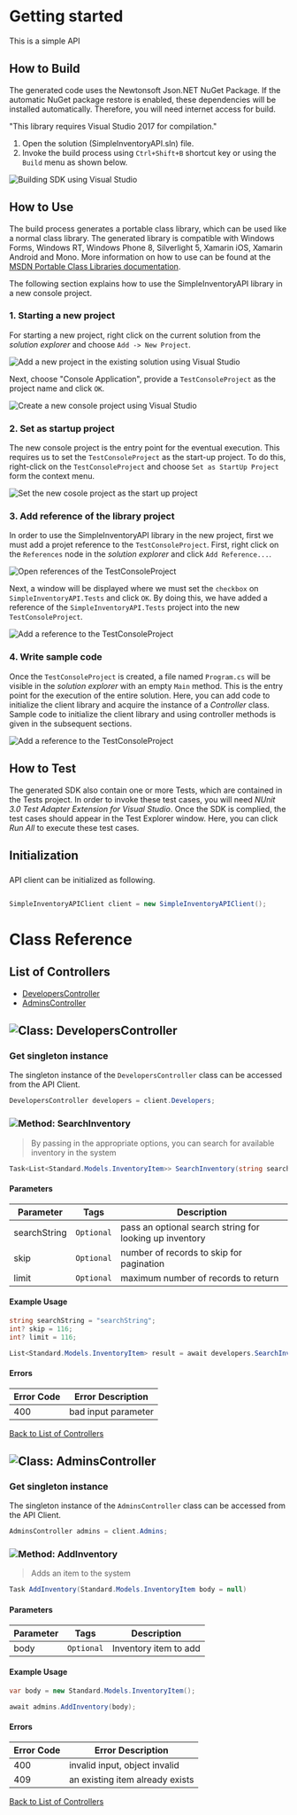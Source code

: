 # Getting started

This is a simple API

## How to Build

The generated code uses the Newtonsoft Json.NET NuGet Package. If the automatic NuGet package restore
is enabled, these dependencies will be installed automatically. Therefore,
you will need internet access for build.

"This library requires Visual Studio 2017 for compilation."
1. Open the solution (SimpleInventoryAPI.sln) file.
2. Invoke the build process using `Ctrl+Shift+B` shortcut key or using the `Build` menu as shown below.

![Building SDK using Visual Studio](https://apidocs.io/illustration/cs?step=buildSDK&workspaceFolder=Simple%20Inventory%20API-CSharp&workspaceName=SimpleInventoryAPI&projectName=SimpleInventoryAPI.Tests)

## How to Use

The build process generates a portable class library, which can be used like a normal class library. The generated library is compatible with Windows Forms, Windows RT, Windows Phone 8,
Silverlight 5, Xamarin iOS, Xamarin Android and Mono. More information on how to use can be found at the [MSDN Portable Class Libraries documentation](http://msdn.microsoft.com/en-us/library/vstudio/gg597391%28v=vs.100%29.aspx).

The following section explains how to use the SimpleInventoryAPI library in a new console project.

### 1. Starting a new project

For starting a new project, right click on the current solution from the *solution explorer* and choose  ``` Add -> New Project ```.

![Add a new project in the existing solution using Visual Studio](https://apidocs.io/illustration/cs?step=addProject&workspaceFolder=Simple%20Inventory%20API-CSharp&workspaceName=SimpleInventoryAPI&projectName=SimpleInventoryAPI.Tests)

Next, choose "Console Application", provide a ``` TestConsoleProject ``` as the project name and click ``` OK ```.

![Create a new console project using Visual Studio](https://apidocs.io/illustration/cs?step=createProject&workspaceFolder=Simple%20Inventory%20API-CSharp&workspaceName=SimpleInventoryAPI&projectName=SimpleInventoryAPI.Tests)

### 2. Set as startup project

The new console project is the entry point for the eventual execution. This requires us to set the ``` TestConsoleProject ``` as the start-up project. To do this, right-click on the  ``` TestConsoleProject ``` and choose  ``` Set as StartUp Project ``` form the context menu.

![Set the new cosole project as the start up project](https://apidocs.io/illustration/cs?step=setStartup&workspaceFolder=Simple%20Inventory%20API-CSharp&workspaceName=SimpleInventoryAPI&projectName=SimpleInventoryAPI.Tests)

### 3. Add reference of the library project

In order to use the SimpleInventoryAPI library in the new project, first we must add a projet reference to the ``` TestConsoleProject ```. First, right click on the ``` References ``` node in the *solution explorer* and click ``` Add Reference... ```.

![Open references of the TestConsoleProject](https://apidocs.io/illustration/cs?step=addReference&workspaceFolder=Simple%20Inventory%20API-CSharp&workspaceName=SimpleInventoryAPI&projectName=SimpleInventoryAPI.Tests)

Next, a window will be displayed where we must set the ``` checkbox ``` on ``` SimpleInventoryAPI.Tests ``` and click ``` OK ```. By doing this, we have added a reference of the ```SimpleInventoryAPI.Tests``` project into the new ``` TestConsoleProject ```.

![Add a reference to the TestConsoleProject](https://apidocs.io/illustration/cs?step=createReference&workspaceFolder=Simple%20Inventory%20API-CSharp&workspaceName=SimpleInventoryAPI&projectName=SimpleInventoryAPI.Tests)

### 4. Write sample code

Once the ``` TestConsoleProject ``` is created, a file named ``` Program.cs ``` will be visible in the *solution explorer* with an empty ``` Main ``` method. This is the entry point for the execution of the entire solution.
Here, you can add code to initialize the client library and acquire the instance of a *Controller* class. Sample code to initialize the client library and using controller methods is given in the subsequent sections.

![Add a reference to the TestConsoleProject](https://apidocs.io/illustration/cs?step=addCode&workspaceFolder=Simple%20Inventory%20API-CSharp&workspaceName=SimpleInventoryAPI&projectName=SimpleInventoryAPI.Tests)

## How to Test

The generated SDK also contain one or more Tests, which are contained in the Tests project.
In order to invoke these test cases, you will need *NUnit 3.0 Test Adapter Extension for Visual Studio*.
Once the SDK is complied, the test cases should appear in the Test Explorer window.
Here, you can click *Run All* to execute these test cases.

## Initialization

### 

API client can be initialized as following.

```csharp

SimpleInventoryAPIClient client = new SimpleInventoryAPIClient();
```



# Class Reference

## <a name="list_of_controllers"></a>List of Controllers

* [DevelopersController](#developers_controller)
* [AdminsController](#admins_controller)

## <a name="developers_controller"></a>![Class: ](https://apidocs.io/img/class.png "SimpleInventoryAPI.Tests.Controllers.DevelopersController") DevelopersController

### Get singleton instance

The singleton instance of the ``` DevelopersController ``` class can be accessed from the API Client.

```csharp
DevelopersController developers = client.Developers;
```

### <a name="search_inventory"></a>![Method: ](https://apidocs.io/img/method.png "SimpleInventoryAPI.Tests.Controllers.DevelopersController.SearchInventory") SearchInventory

> By passing in the appropriate options, you can search for
> available inventory in the system
> 


```csharp
Task<List<Standard.Models.InventoryItem>> SearchInventory(string searchString = null, int? skip = null, int? limit = null)
```

#### Parameters

| Parameter | Tags | Description |
|-----------|------|-------------|
| searchString |  ``` Optional ```  | pass an optional search string for looking up inventory |
| skip |  ``` Optional ```  | number of records to skip for pagination |
| limit |  ``` Optional ```  | maximum number of records to return |


#### Example Usage

```csharp
string searchString = "searchString";
int? skip = 116;
int? limit = 116;

List<Standard.Models.InventoryItem> result = await developers.SearchInventory(searchString, skip, limit);

```

#### Errors

| Error Code | Error Description |
|------------|-------------------|
| 400 | bad input parameter |


[Back to List of Controllers](#list_of_controllers)

## <a name="admins_controller"></a>![Class: ](https://apidocs.io/img/class.png "SimpleInventoryAPI.Tests.Controllers.AdminsController") AdminsController

### Get singleton instance

The singleton instance of the ``` AdminsController ``` class can be accessed from the API Client.

```csharp
AdminsController admins = client.Admins;
```

### <a name="add_inventory"></a>![Method: ](https://apidocs.io/img/method.png "SimpleInventoryAPI.Tests.Controllers.AdminsController.AddInventory") AddInventory

> Adds an item to the system


```csharp
Task AddInventory(Standard.Models.InventoryItem body = null)
```

#### Parameters

| Parameter | Tags | Description |
|-----------|------|-------------|
| body |  ``` Optional ```  | Inventory item to add |


#### Example Usage

```csharp
var body = new Standard.Models.InventoryItem();

await admins.AddInventory(body);

```

#### Errors

| Error Code | Error Description |
|------------|-------------------|
| 400 | invalid input, object invalid |
| 409 | an existing item already exists |


[Back to List of Controllers](#list_of_controllers)



